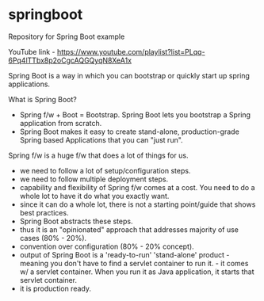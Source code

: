 # springboot
Repository for Spring Boot example

YouTube link - https://www.youtube.com/playlist?list=PLqq-6Pq4lTTbx8p2oCgcAQGQyqN8XeA1x

Spring Boot is a way in which you can bootstrap or quickly start up spring applications.

What is Spring Boot?
- Spring f/w + Boot = Bootstrap. Spring Boot lets you bootstrap a Spring application from scratch.
- Spring Boot makes it easy to create stand-alone, production-grade Spring based Applications that you can "just run".

Spring f/w is a huge f/w that does a lot of things for us.
- we need to follow a lot of setup/configuration steps.
- we need to follow multiple deployment steps.
- capability and flexibility of Spring f/w comes at a cost. You need to do a whole lot to have it do what you exactly want.
- since it can do a whole lot, there is not a starting point/guide that shows best practices.
- Spring Boot abstracts these steps.
- thus it is an "opinionated" approach that addresses majority of use cases (80% - 20%).
- convention over configuration (80% - 20% concept).
- output of Spring Boot is a 'ready-to-run' 'stand-alone' product - meaning you don't have to find a servlet container to run it. - it comes w/ a servlet container. When you run it as Java application, it starts that servlet container.
- it is production ready.
